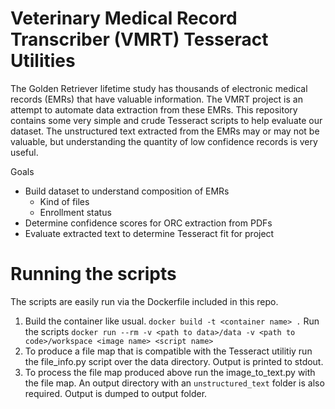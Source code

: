 # Veterinary Medical Record Transcriber (VMRT) Tesseract Utilities
The Golden Retriever lifetime study has thousands of electronic medical records (EMRs) that have valuable information. The VMRT project is an attempt to automate data extraction from these EMRs. This repository contains some very simple and crude Tesseract scripts to help evaluate our dataset. The unstructured text extracted from the EMRs may or may not be valuable, but understanding the quantity of low confidence records is very useful.

Goals
* Build dataset to understand composition of EMRs
  * Kind of files
  * Enrollment status
* Determine confidence scores for ORC extraction from PDFs
* Evaluate extracted text to determine Tesseract fit for project

# Running the scripts
The scripts are easily run via the Dockerfile included in this repo.
1. Build the container like usual. `docker build -t <container name> .` Run the scripts `docker run --rm -v <path to data>/data -v <path to code>/workspace <image name> <script name>`
2. To produce a file map that is compatible with the Tesseract utilitiy run the file_info.py script over the data directory. Output is printed to stdout.
3. To process the file map produced above run the image_to_text.py with the file map. An output directory with an `unstructured_text` folder is also required. Output is dumped to output folder.
